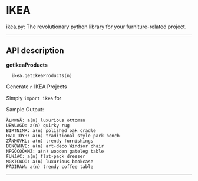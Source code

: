 IKEA
====

ikea.py: The revolutionary python library for your furniture-related project.

---

## API description

**getIkeaProducts**

      ikea.getIkeaProducts(n)

Generate `n` IKEA Projects

Simply `import ikea` for 

Sample Output:

    ÅLMWNÅ: a(n) luxurious ottoman
    UBWUAGD: a(n) quirky rug
    BIRTNIMR: a(n) polished oak cradle
    HVULTÖYR: a(n) traditional style park bench
    ZÅNMOVKL: a(n) trendy furnishings
    BCNÖWHVE: a(n) art-deco Windsor chair
    NPGÖCOÖKMZ: a(n) wooden gateleg table
    FUNJAC: a(n) flat-pack dresser
    MGKTCWÖÖ: a(n) luxurious bookcase
    PÄDIRAW: a(n) trendy coffee table
    
----
